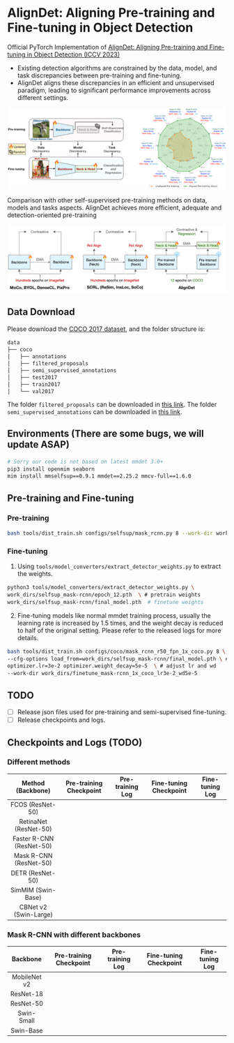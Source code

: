 # AlignDet: Aligning Pre-training and Fine-tuning in Object Detection
Official PyTorch Implementation of [AlignDet: Aligning Pre-training and Fine-tuning in Object Detection (ICCV 2023)](http://arxiv.org)
* Existing detection algorithms are constrained by the data, model, and task discrepancies between pre-training and fine-tuning.
* AlignDet aligns these discrepancies in an efficient and unsupervised paradigm, leading to significant performance improvements across different settings.

![](./images/motivation.png)

Comparison with other self-supervised pre-training methods on data, models and tasks aspects. AlignDet achieves more efficient, adequate and detection-oriented pre-training

![](./images/comparison.png)




## Data Download
Please download the [COCO 2017 dataset](https://cocodataset.org/), and the folder structure is:
```
data
├── coco
│   ├── annotations
│   ├── filtered_proposals
│   ├── semi_supervised_annotations
│   ├── test2017
│   ├── train2017
│   └── val2017
```

The folder `filtered_proposals` can be downloaded in [this link]().
The folder `semi_supervised_annotations` can be downloaded in [this link]().


## Environments (There are some bugs, we will update ASAP)
```bash
# Sorry our code is not based on latest mmdet 3.0+
pip3 install openmim seaborn
mim install mmselfsup==0.9.1 mmdet==2.25.2 mmcv-full==1.6.0
```

## Pre-training and Fine-tuning
### Pre-training
```bash
bash tools/dist_train.sh configs/selfsup/mask_rcnn.py 8 --work-dir work_dirs/selfsup_mask-rcnn
```

### Fine-tuning
1. Using `tools/model_converters/extract_detector_weights.py` to extract the weights.
```bash
python3 tools/model_converters/extract_detector_weights.py \
work_dirs/selfsup_mask-rcnn/epoch_12.pth  \ # pretrain weights
work_dirs/selfsup_mask-rcnn/final_model.pth  # finetune weights
```

2. Fine-tuning models like normal mmdet training process, usually the learning rate is increased by 1.5 times, and the weight decay is reduced to half of the original setting. Please refer to the released logs for more details.
```bash
bash tools/dist_train.sh configs/coco/mask_rcnn_r50_fpn_1x_coco.py 8 \
--cfg-options load_from=work_dirs/selfsup_mask-rcnn/final_model.pth \ # load weights
optimizer.lr=3e-2 optimizer.weight_decay=5e-5  \ # adjust lr and wd
--work-dir work_dirs/finetune_mask-rcnn_1x_coco_lr3e-2_wd5e-5
```

## TODO
- [ ] Release json files used for pre-training and semi-supervised fine-tuning.
- [ ] Release checkpoints and logs.

## Checkpoints and Logs (TODO)
### Different methods
| Method (Backbone) | Pre-training Checkpoint | Pre-training Log | Fine-tuning Checkpoint | Fine-tuning Log |
|:------------------------:|:-----------------------:|:----------------:|:----------------------:|:---------------:|
| FCOS (ResNet-50)         |                         |                  |                        |                 |
| RetinaNet (ResNet-50)    |                         |                  |                        |                 |
| Faster R-CNN (ResNet-50) |                         |                  |                        |                 |
| Mask R-CNN (ResNet-50)   |                         |                  |                        |                 |
| DETR  (ResNet-50)        |                         |                  |                        |                 |
| SimMIM  (Swin-Base)      |                         |                  |                        |                 |
| CBNet v2  (Swin-Large)   |                         |                  |                        |                 |


### Mask R-CNN with different backbones
| Backbone | Pre-training Checkpoint | Pre-training Log | Fine-tuning Checkpoint | Fine-tuning Log |
|:------------:|:-----------------------:|:----------------:|:----------------------:|:---------------:|
| MobileNet v2 |                         |                  |                        |                 |
| ResNet-18    |                         |                  |                        |                 |
| ResNet-50    |                         |                  |                        |                 |
| Swin-Small   |                         |                  |                        |                 |
| Swin-Base    |                         |                  |                        |                 |


<!-- ## Citation
If you find our work to be useful for your research, please consider citing.
```
@article{aligndet,
  title={AlignDet: Aligning Pre-training and Fine-tuning in Object Detection},
  journal={arXiv preprint arXiv:2306.03514},
  year={2023}
}
``` -->